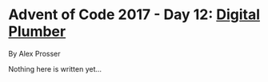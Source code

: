# Advent of Code 2017 - Day 12: [Digital Plumber](https://adventofcode.com/2017/day/12)
By Alex Prosser

Nothing here is written yet...